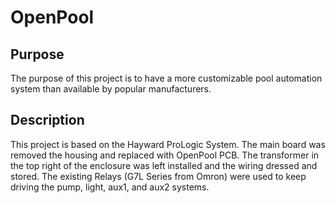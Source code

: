 # OpenPool

## Purpose
The purpose of this project is to have a more customizable pool automation system than available by popular manufacturers.

## Description
This project is based on the Hayward ProLogic System.  The main board was removed the housing and replaced with OpenPool PCB.  The transformer in the top right of the enclosure was left installed and the wiring dressed and stored.  The existing Relays (G7L Series from Omron) were used to keep driving the pump, light, aux1, and aux2 systems.
